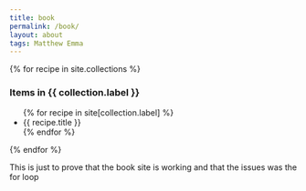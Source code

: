 ```yaml
---
title: book
permalink: /book/
layout: about
tags: Matthew Emma
---
```


<div>
{% for recipe in site.collections %}
  <h3 class="post-meta">
    Items in {{ collection.label }}</h3>
  <ul>
    {% for recipe in site[collection.label] %}
    <li>{{ recipe.title }}</li>
    {% endfor %}
  </ul>
{% endfor %}
</div>
<p>This is just to prove that the book site is working and that the issues was the for loop</p>
